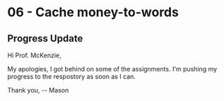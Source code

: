 # 06 - Cache money-to-words
## Progress Update
Hi Prof. McKenzie,

My apologies, I got behind on some of the assignments. I'm pushing my progress to the respostory as soon as I can.

Thank you,
-- Mason